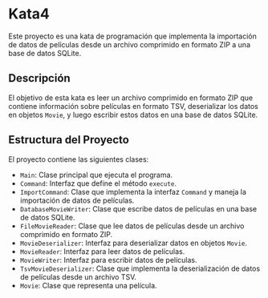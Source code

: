 # Kata4

Este proyecto es una kata de programación que implementa la importación de datos de películas desde un archivo comprimido en formato ZIP a una base de datos SQLite.

## Descripción

El objetivo de esta kata es leer un archivo comprimido en formato ZIP que contiene información sobre películas en formato TSV, deserializar los datos en objetos `Movie`, y luego escribir estos datos en una base de datos SQLite.

## Estructura del Proyecto

El proyecto contiene las siguientes clases:

- `Main`: Clase principal que ejecuta el programa.
- `Command`: Interfaz que define el método `execute`.
- `ImportCommand`: Clase que implementa la interfaz `Command` y maneja la importación de datos de películas.
- `DatabaseMovieWriter`: Clase que escribe datos de películas en una base de datos SQLite.
- `FileMovieReader`: Clase que lee datos de películas desde un archivo comprimido en formato ZIP.
- `MovieDeserializer`: Interfaz para deserializar datos en objetos `Movie`.
- `MovieReader`: Interfaz para leer datos de películas.
- `MovieWriter`: Interfaz para escribir datos de películas.
- `TsvMovieDeserializer`: Clase que implementa la deserialización de datos de películas desde un archivo TSV.
- `Movie`: Clase que representa una película.
